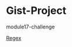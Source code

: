 # Gist-Project
module17-challenge

[Regex](https://gist.github.com/prappleman/82055efe1ec3b161a5eab0a232f824d7)


